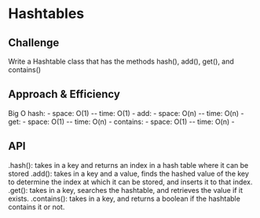 # Hashtables

## Challenge
Write a Hashtable class that has the methods hash(), add(), get(), and contains()

## Approach & Efficiency
Big O
hash: - space: O(1) -- time: O(1) -
add: - space: O(n) -- time: O(n) -
get: - space: O(1) -- time: O(n) -
contains: - space: O(1) -- time: O(n) -

## API
.hash(): takes in a key and returns an index in a hash table where it can be stored
.add(): takes in a key and a value, finds the hashed value of the key to determine the index at which it can be stored, and inserts it to that index.
.get(): takes in a key, searches the hashtable, and retrieves the value if it exists.
.contains(): takes in a key, and returns a boolean if the hashtable contains it or not.